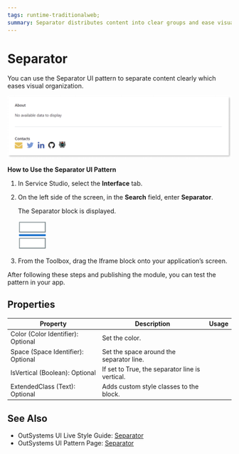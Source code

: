 ```yaml
---
tags: runtime-traditionalweb; 
summary: Separator distributes content into clear groups and ease visual organization.
---
```


# Separator

You can use the Separator UI pattern to separate content clearly which eases visual organization.

  ![](<images/separator-image-1.png>)

**How to Use the Separator UI Pattern**

1. In Service Studio, select the **Interface** tab.
1. On the left side of the screen, in the **Search** field, enter **Separator**. 

    The Separator block is displayed.

      ![](<images/separator-image-4.png>)

  1. From the Toolbox, drag the Iframe block onto your application’s screen.
  
After following these steps and publishing the module, you can test the pattern in your app.

## Properties

| **Property** |  **Description** |  **Usage** | 
|---|---|---|
| Color (Color Identifier): Optional  | Set the color. |
| Space (Space Identifier): Optional |Set the space around the separator line. | 
| IsVertical (Boolean): Optional |If set to True, the separator line is vertical. |
| ExtendedClass (Text): Optional |  Adds custom style classes to the block.|


## See Also
* OutSystems UI Live Style Guide: [Separator](https://outsystemsui.outsystems.com/WebStyleGuidePreview/Separator.aspx)
* OutSystems UI Pattern Page: [Separator](https://outsystemsui.outsystems.com/OutSystemsUIWebsite/PatternDetail?PatternId=66)